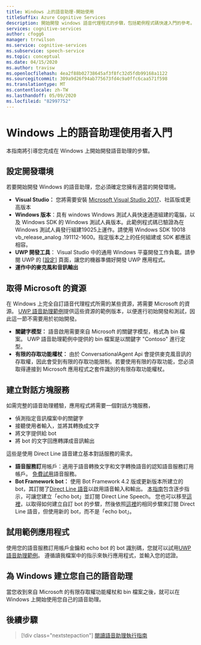 ```yaml
---
title: Windows 上的語音助理-開始使用
titleSuffix: Azure Cognitive Services
description: 開始開發 windows 語音代理程式的步驟，包括範例程式碼快速入門的參考。
services: cognitive-services
author: cfogg6
manager: trrwilson
ms.service: cognitive-services
ms.subservice: speech-service
ms.topic: conceptual
ms.date: 04/15/2020
ms.author: travisw
ms.openlocfilehash: 4ea2f88b02738645af3f8fc32d5fdb99168a1122
ms.sourcegitcommit: 309a9d26f94ab775673fd4c9a0ffc6caa571f598
ms.translationtype: MT
ms.contentlocale: zh-TW
ms.lasthandoff: 05/09/2020
ms.locfileid: "82997752"
---
```

# <a name="getting-started-with-voice-assistants-on-windows"></a>Windows 上的語音助理使用者入門

本指南將引導您完成在 Windows 上開始開發語音助理的步驟。

## <a name="set-up-your-development-environment"></a>設定開發環境

若要開始開發 Windows 的語音助理，您必須確定您擁有適當的開發環境。

- **Visual Studio：** 您將需要安裝 [Microsoft Visual Studio 2017](https://visualstudio.microsoft.com/)、社區版或更高版本
- **Windows 版本**：具有 windows Windows 測試人員快速通道組建的電腦，以及 Windows SDK 的 Windows 測試人員版本。此範例程式碼已驗證為在 Windows 測試人員發行組建19025上運作。請使用 Windows SDK 19018 vb_release_analog .191112-1600。指定版本之上的任何組建或 SDK 都應該相容。
- **UWP 開發工具**： Visual Studio 中的通用 Windows 平臺開發工作負載。請參閱 UWP 的 [[設定](https://docs.microsoft.com/windows/uwp/get-started/get-set-up)] 頁面，讓您的機器準備好開發 UWP 應用程式。
- **運作中的麥克風和音訊輸出**

## <a name="obtain-resources-from-microsoft"></a>取得 Microsoft 的資源

在 Windows 上完全自訂語音代理程式所需的某些資源，將需要 Microsoft 的資源。 [UWP 語音助理範例](windows-voice-assistants-faq.md#the-uwp-voice-assistant-sample)提供這些資源的範例版本，以便進行初始開發和測試，因此這一節不需要用於初始開發。

- **關鍵字模型：** 語音啟用需要來自 Microsoft 的關鍵字模型，格式為 bin 檔案。 UWP 語音助理範例中提供的 bin 檔案是以關鍵字 "Contoso" 進行定型。
- **有限的存取功能權杖：** 由於 ConversationalAgent Api 會提供麥克風音訊的存取權，因此會受到有限的存取功能限制。若要使用有限的存取功能，您必須取得連接到 Microsoft 應用程式之套件識別的有限存取功能權杖。

## <a name="establish-a-dialog-service"></a>建立對話方塊服務

如需完整的語音助理體驗，應用程式將需要一個對話方塊服務，

- 偵測指定音訊檔案中的關鍵字
- 接聽使用者輸入，並將其轉換成文字
- 將文字提供給 bot
- 將 bot 的文字回應轉譯成音訊輸出

這些是使用 Direct Line 語音建立基本對話服務的需求。

- **語音服務訂**用帳戶：適用于語音轉換文字和文字轉換語音的認知語音服務訂用帳戶。 [免費試用](https://docs.microsoft.com/azure/cognitive-services/speech-service/get-started)語音服務。
- **Bot Framework bot：** 使用 Bot Framework 4.2 版或更新版本所建立的 bot，其訂閱了[Direct Line 語音](https://docs.microsoft.com/azure/cognitive-services/speech-service/direct-line-speech)以啟用語音輸入和輸出。 [本指南](https://docs.microsoft.com/azure/cognitive-services/speech-service/tutorial-voice-enable-your-bot-speech-sdk)包含逐步指示，可讓您建立「echo bot」並訂閱 Direct Line Speech。 您也可以移至[這裡](https://blog.botframework.com/2018/05/07/build-a-microsoft-bot-framework-bot-with-the-bot-builder-sdk-v4/)，以取得如何建立自訂 bot 的步驟，然後依照[這裡](https://docs.microsoft.com/azure/cognitive-services/speech-service/tutorial-voice-enable-your-bot-speech-sdk)的相同步驟來訂閱 Direct Line 語音，但使用新的 bot，而不是「echo bot」。

## <a name="try-out-the-sample-app"></a>試用範例應用程式

使用您的語音服務訂用帳戶金鑰和 echo bot 的 bot 識別碼，您就可以試用[UWP 語音助理範例](windows-voice-assistants-faq.md#the-uwp-voice-assistant-sample)。 遵循讀我檔案中的指示來執行應用程式，並輸入您的認證。

## <a name="create-your-own-voice-assistant-for-windows"></a>為 Windows 建立您自己的語音助理

當您收到來自 Microsoft 的有限存取權功能權杖和 bin 檔案之後，就可以在 Windows 上開始使用您自己的語音助理。

## <a name="next-steps"></a>後續步驟

> [!div class="nextstepaction"]
> [閱讀語音助理執行指南](windows-voice-assistants-implementation-guide.md)
